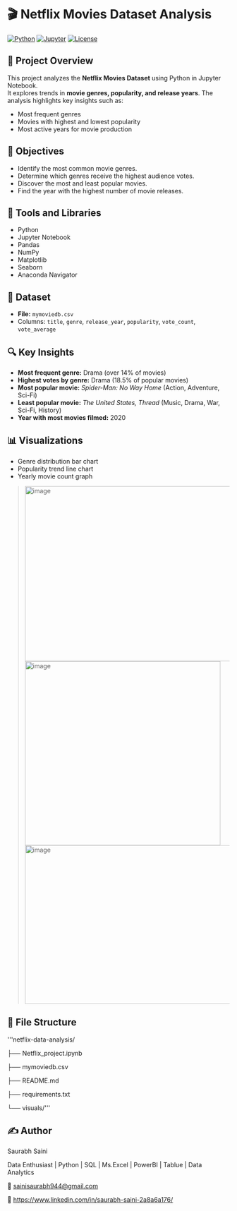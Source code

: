 # 🎬 Netflix Movies Dataset Analysis

[![Python](https://img.shields.io/badge/Python-3.x-blue)](https://www.python.org/)
[![Jupyter](https://img.shields.io/badge/Jupyter-Notebook-orange)](https://jupyter.org/)
[![License](https://img.shields.io/badge/License-MIT-green)](LICENSE)

## 🧾 Project Overview
This project analyzes the **Netflix Movies Dataset** using Python in Jupyter Notebook.  
It explores trends in **movie genres, popularity, and release years**. The analysis highlights key insights such as:

- Most frequent genres  
- Movies with highest and lowest popularity  
- Most active years for movie production  

## 🎯 Objectives
- Identify the most common movie genres.  
- Determine which genres receive the highest audience votes.  
- Discover the most and least popular movies.  
- Find the year with the highest number of movie releases.  

## 🧰 Tools and Libraries
- Python  
- Jupyter Notebook  
- Pandas  
- NumPy  
- Matplotlib  
- Seaborn  
- Anaconda Navigator

## 📂 Dataset
- **File:** `mymoviedb.csv`  
- Columns: `title`, `genre`, `release_year`, `popularity`, `vote_count`, `vote_average`  

## 🔍 Key Insights
- **Most frequent genre:** Drama (over 14% of movies)  
- **Highest votes by genre:** Drama (18.5% of popular movies)  
- **Most popular movie:** *Spider-Man: No Way Home* (Action, Adventure, Sci-Fi)  
- **Least popular movie:** *The United States, Thread* (Music, Drama, War, Sci-Fi, History)  
- **Year with most movies filmed:** 2020  

## 📊 Visualizations
- Genre distribution bar chart   
- Popularity trend line chart  
- Yearly movie count graph  

><img width="483" height="397" alt="image" src="https://github.com/user-attachments/assets/400369c0-302b-4bfd-95e5-56614c805907" /> <img width="443" height="417" alt="image" src="https://github.com/user-attachments/assets/c2d8e4e3-c200-478c-8cce-85d38af31e2f" /> <img width="527" height="360" alt="image" src="https://github.com/user-attachments/assets/14a39046-aee1-4636-948d-d6db9d7fc245" />

## 📁 File Structure

'''netflix-data-analysis/

├── Netflix_project.ipynb

├── mymoviedb.csv

├── README.md

├── requirements.txt

└── visuals/'''


## ✍️ Author
 Saurabh Saini
 
 Data Enthusiast | Python | SQL | Ms.Excel | PowerBI | Tablue | Data Analytics
 
 📧 sainisaurabh944@gmail.com
 
 🔗 https://www.linkedin.com/in/saurabh-saini-2a8a6a176/

